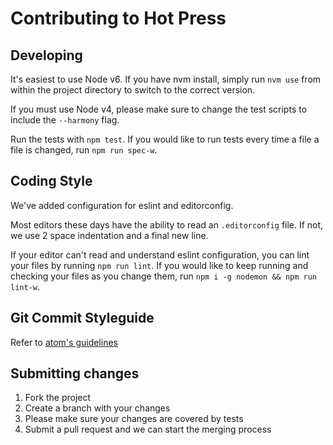 # Contributing to Hot Press

## Developing

It's easiest to use Node v6. If you have nvm install, simply run `nvm use` from
within the project directory to switch to the correct version.

If you must use Node v4, please make sure to change the test scripts to include
the `--harmony` flag.

Run the tests with `npm test`. If you would like to run tests every time a file
a file is changed, run `npm run spec-w`.

## Coding Style

We've added configuration for eslint and editorconfig.

Most editors these days have the ability to read an `.editorconfig` file. If
not, we use 2 space indentation and a final new line.

If your editor can't read and understand eslint configuration, you can lint your
files by running `npm run lint`. If you would like to keep running and checking
your files as you change them, run `npm i -g nodemon && npm run lint-w`.

## Git Commit Styleguide

Refer to [atom's guidelines](https://github.com/atom/atom/blob/master/CONTRIBUTING.md#git-commit-messages)

## Submitting changes

1. Fork the project
1. Create a branch with your changes
1. Please make sure your changes are covered by tests
1. Submit a pull request and we can start the merging process
